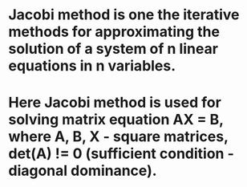 # Jacobi method is one the iterative methods for approximating the solution of a system of n linear equations in n variables.
# Here Jacobi method is used for solving matrix equation AX = B, where A, B, X - square matrices, det(A) != 0 (sufficient condition - diagonal dominance).